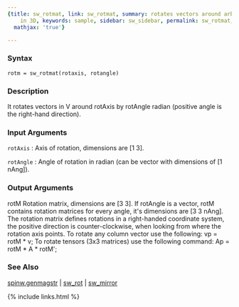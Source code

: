 ```yaml
---
{title: sw_rotmat, link: sw_rotmat, summary: rotates vectors around arbitrary axis
    in 3D, keywords: sample, sidebar: sw_sidebar, permalink: sw_rotmat, folder: swfiles,
  mathjax: 'true'}

---
```


### Syntax

`rotm = sw_rotmat(rotaxis, rotangle)`

### Description

It rotates vectors in V around rotAxis by rotAngle radian (positive angle
is the right-hand direction).
 

### Input Arguments

`rotAxis`
: Axis of rotation, dimensions are [1 3].

`rotAngle`
: Angle of rotation in radian (can be vector with dimensions of
  [1 nAng]).

### Output Arguments

rotM      Rotation matrix, dimensions are [3 3]. If rotAngle is a vector,
          rotM contains rotation matrices for every angle, it's
          dimensions are [3 3 nAng].
The rotation matrix defines rotations in a right-handed coordinate
system, the positive direction is counter-clockwise, when looking from
where the rotation axis points. To rotate any column vector use the
following:
  vp = rotM * v;
To rotate tensors (3x3 matrices) use the following command:
  Ap = rotM * A * rotM';

### See Also

[spinw.genmagstr](spinw_genmagstr) \| [sw_rot](sw_rot) \| [sw_mirror](sw_mirror)

{% include links.html %}
